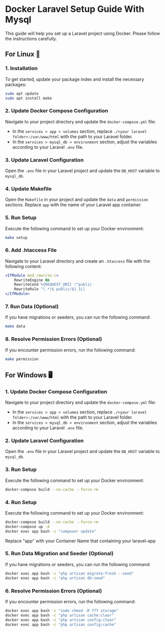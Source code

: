 ﻿# Docker Laravel Setup Guide With Mysql

This guide will help you set up a Laravel project using Docker. Please follow the instructions carefully.

## For Linux :penguin:

### 1. Installation

To get started, update your package index and install the necessary packages:

```bash
sudo apt update
sudo apt install make
```

### 2. Update Docker Compose Configuration

Navigate to your project directory and update the `docker-compose.yml` file:

- In the `services > app > volumes` section, replace `./<your laravel folder>:/var/www/html` with the path to your Laravel folder.
- In the `services > mysql_db > environment` section, adjust the variables according to your Laravel `.env` file.

### 3. Update Laravel Configuration

Open the `.env` file in your Laravel project and update the `DB_HOST` variable to `mysql_db`.

### 4. Update Makefile

Open the `Makefile` in your project and update the `data` and `permission` sections. Replace `app` with the name of your Laravel app container.

### 5. Run Setup

Execute the following command to set up your Docker environment:

```bash
make setup
```

### 6. Add .htaccess File

Navigate to your Laravel directory and create an `.htaccess` file with the following content:

```apache
<IfModule mod_rewrite.c>
    RewriteEngine On
    RewriteCond %{REQUEST_URI} !^public
    RewriteRule ^(.*)$ public/$1 [L]
</IfModule>
```

### 7. Run Data (Optional)

If you have migrations or seeders, you can run the following command:

```bash
make data
```

### 8. Resolve Permission Errors (Optional)

If you encounter permission errors, run the following command:

```bash
make permission
```


## For Windows :desktop_computer:

### 1. Update Docker Compose Configuration

Navigate to your project directory and update the `docker-compose.yml` file:

- In the `services > app > volumes` section, replace `./<your laravel folder>:/var/www/html` with the path to your Laravel folder.
- In the `services > mysql_db > environment` section, adjust the variables according to your Laravel `.env` file.

### 2. Update Laravel Configuration

Open the `.env` file in your Laravel project and update the `DB_HOST` variable to `mysql_db`.

### 3. Run Setup

Execute the following command to set up your Docker environment:

```bash
docker-compose build --no-cache --force-rm
```

### 4. Run Setup

Execute the following command to set up your Docker environment:

```bash
docker-compose build --no-cache --force-rm
docker-compose up -d
docker exec app bash -c "composer update"
```
Replace "app" with your Container Name that containing your laravel-app

### 5. Run Data Migration and Seeder (Optional)

If you have migrations or seeders, you can run the following command:

```bash
docker exec app bash -c "php artisan migrate:fresh --seed"
docker exec app bash -c "php artisan db:seed"
```
### 6. Resolve Permission Errors (Optional)

If you encounter permission errors, run the following command:

```bash
docker exec app bash -c "sudo chmod -R 777 storage"
docker exec app bash -c "php artisan cache:clear"
docker exec app bash -c "php artisan config:clear"
docker exec app bash -c "php artisan config:cache"
```









